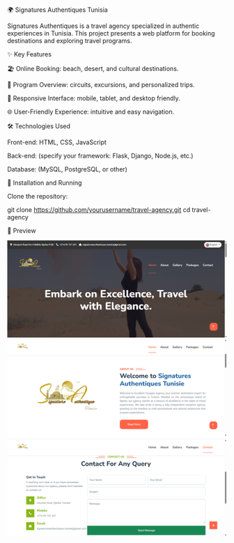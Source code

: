 🌍 Signatures Authentiques Tunisia

Signatures Authentiques is a travel agency specialized in authentic experiences in Tunisia.
This project presents a web platform for booking destinations and exploring travel programs.

✨ Key Features

🏖️ Online Booking: beach, desert, and cultural destinations.

📅 Program Overview: circuits, excursions, and personalized trips.

📌 Responsive Interface: mobile, tablet, and desktop friendly.

🌐 User-Friendly Experience: intuitive and easy navigation.

🛠️ Technologies Used

Front-end: HTML, CSS, JavaScript

Back-end: (specify your framework: Flask, Django, Node.js, etc.)

Database: (MySQL, PostgreSQL, or other)

🚀 Installation and Running

Clone the repository:

git clone https://github.com/yourusername/travel-agency.git
cd travel-agency

📸 Preview

![Home](<Screenshot 2025-09-07 211920-1.png>)
![About us](<Screenshot 2025-09-07 212437.png>)
![Contact Us](<Screenshot 2025-09-07 212611.png>)

